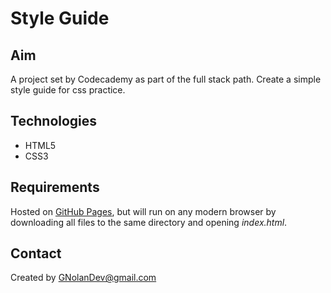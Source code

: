 # Style Guide
## Aim
A project set by Codecademy as part of the full stack path. Create a simple style guide for css practice.
## Technologies
- HTML5
- CSS3

## Requirements

Hosted on [GitHub Pages](https://gnolandev.github.io/styleguide/), but will run on any modern browser by downloading all files to the same directory and opening _index.html_.

## Contact

Created by GNolanDev@gmail.com 
